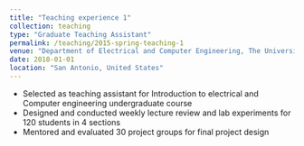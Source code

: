 ```yaml
---
title: "Teaching experience 1"
collection: teaching
type: "Graduate Teaching Assistant"
permalink: /teaching/2015-spring-teaching-1
venue: "Department of Electrical and Computer Engineering, The University of Texas at San Antonio"
date: 2018-01-01
location: "San Antonio, United States"
---
```


* Selected as teaching assistant for Introduction to electrical and Computer engineering undergraduate course
* Designed and conducted weekly lecture review and lab experiments for 120 students in 4 sections
* Mentored and evaluated 30 project groups for final project design


